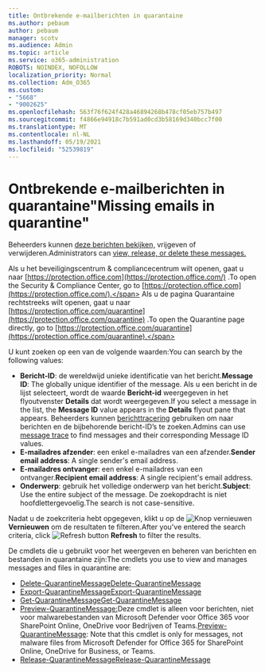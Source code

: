 ```yaml
---
title: Ontbrekende e-mailberichten in quarantaine
ms.author: pebaum
author: pebaum
manager: scotv
ms.audience: Admin
ms.topic: article
ms.service: o365-administration
ROBOTS: NOINDEX, NOFOLLOW
localization_priority: Normal
ms.collection: Adm_O365
ms.custom:
- "5668"
- "9002625"
ms.openlocfilehash: 563f76f624f428a46894268b478cf05eb757b497
ms.sourcegitcommit: f4866e94918c7b591ad0cd3b58169d340bcc7f00
ms.translationtype: MT
ms.contentlocale: nl-NL
ms.lasthandoff: 05/19/2021
ms.locfileid: "52539819"
---
```

# <a name="missing-emails-in-quarantine"></a><span data-ttu-id="99a4a-102">Ontbrekende e-mailberichten in quarantaine"</span><span class="sxs-lookup"><span data-stu-id="99a4a-102">Missing emails in quarantine"</span></span>

<span data-ttu-id="99a4a-103">Beheerders kunnen [deze berichten bekijken,](/microsoft-365/security/office-365-security/manage-quarantined-messages-and-files) vrijgeven of verwijderen.</span><span class="sxs-lookup"><span data-stu-id="99a4a-103">Administrators can [view, release, or delete these messages.](/microsoft-365/security/office-365-security/manage-quarantined-messages-and-files)</span></span>

<span data-ttu-id="99a4a-104">Als u het beveiligingscentrum & compliancecentrum wilt openen, gaat u naar [https://protection.office.com](https://protection.office.com/) .</span><span class="sxs-lookup"><span data-stu-id="99a4a-104">To open the Security & Compliance Center, go to [https://protection.office.com](https://protection.office.com/).</span></span> <span data-ttu-id="99a4a-105">Als u de pagina Quarantaine rechtstreeks wilt openen, gaat u naar [https://protection.office.com/quarantine](https://protection.office.com/quarantine) .</span><span class="sxs-lookup"><span data-stu-id="99a4a-105">To open the Quarantine page directly, go to [https://protection.office.com/quarantine](https://protection.office.com/quarantine).</span></span>  

<span data-ttu-id="99a4a-106">U kunt zoeken op een van de volgende waarden:</span><span class="sxs-lookup"><span data-stu-id="99a4a-106">You can search by the following values:</span></span>  

- <span data-ttu-id="99a4a-107">**Bericht-ID**: de wereldwijd unieke identificatie van het bericht.</span><span class="sxs-lookup"><span data-stu-id="99a4a-107">**Message ID**: The globally unique identifier of the message.</span></span> <span data-ttu-id="99a4a-108">Als u een bericht in de lijst selecteert, wordt de waarde  **Bericht-id**  weergegeven in het flyoutvenster  **Details**  dat wordt weergegeven.</span><span class="sxs-lookup"><span data-stu-id="99a4a-108">If you select a message in the list, the  **Message ID**  value appears in the  **Details**  flyout pane that appears.</span></span> <span data-ttu-id="99a4a-109">Beheerders kunnen [berichttracering](/microsoft-365/security/office-365-security/message-trace-scc) gebruiken om naar berichten en de bijbehorende bericht-ID’s te zoeken.</span><span class="sxs-lookup"><span data-stu-id="99a4a-109">Admins can use [message trace](/microsoft-365/security/office-365-security/message-trace-scc) to find messages and their corresponding Message ID values.</span></span>
- <span data-ttu-id="99a4a-110">**E-mailadres afzender**: een enkel e-mailadres van een afzender.</span><span class="sxs-lookup"><span data-stu-id="99a4a-110">**Sender email address**: A single sender's email address.</span></span>
- <span data-ttu-id="99a4a-111">**E-mailadres ontvanger**: een enkel e-mailadres van een ontvanger.</span><span class="sxs-lookup"><span data-stu-id="99a4a-111">**Recipient email address**: A single recipient's email address.</span></span>
- <span data-ttu-id="99a4a-112">**Onderwerp**: gebruik het volledige onderwerp van het bericht.</span><span class="sxs-lookup"><span data-stu-id="99a4a-112">**Subject**: Use the entire subject of the message.</span></span> <span data-ttu-id="99a4a-113">De zoekopdracht is niet hoofdlettergevoelig.</span><span class="sxs-lookup"><span data-stu-id="99a4a-113">The search is not case-sensitive.</span></span>

<span data-ttu-id="99a4a-114">Nadat u de zoekcriteria hebt opgegeven, klikt u op de ![Knop vernieuwen](/microsoft-365/media/scc-quarantine-refresh.png?view=o365-worldwide) **Vernieuwen** om de resultaten te filteren.</span><span class="sxs-lookup"><span data-stu-id="99a4a-114">After you've entered the search criteria, click ![Refresh button](/microsoft-365/media/scc-quarantine-refresh.png?view=o365-worldwide) **Refresh** to filter the results.</span></span>

<span data-ttu-id="99a4a-115">De cmdlets die u gebruikt voor het weergeven en beheren van berichten en bestanden in quarantaine zijn:</span><span class="sxs-lookup"><span data-stu-id="99a4a-115">The cmdlets you use to view and manages messages and files in quarantine are:</span></span>
- [<span data-ttu-id="99a4a-116">Delete-QuarantineMessage</span><span class="sxs-lookup"><span data-stu-id="99a4a-116">Delete-QuarantineMessage</span></span>](/powershell/module/exchange/delete-quarantinemessage)
- [<span data-ttu-id="99a4a-117">Export-QuarantineMessage</span><span class="sxs-lookup"><span data-stu-id="99a4a-117">Export-QuarantineMessage</span></span>](/powershell/module/exchange/export-quarantinemessage)
- [<span data-ttu-id="99a4a-118">Get-QuarantineMessage</span><span class="sxs-lookup"><span data-stu-id="99a4a-118">Get-QuarantineMessage</span></span>](/powershell/module/exchange/get-quarantinemessage)
- <span data-ttu-id="99a4a-119">[Preview-QuarantineMessage:](/powershell/module/exchange/preview-quarantinemessage)Deze cmdlet is alleen voor berichten, niet voor malwarebestanden van Microsoft Defender voor Office 365 voor SharePoint Online, OneDrive voor Bedrijven of Teams.</span><span class="sxs-lookup"><span data-stu-id="99a4a-119">[Preview-QuarantineMessage](/powershell/module/exchange/preview-quarantinemessage): Note that this cmdlet is only for messages, not malware files from Microsoft Defender for Office 365 for SharePoint Online, OneDrive for Business, or Teams.</span></span>
- [<span data-ttu-id="99a4a-120">Release-QuarantineMessage</span><span class="sxs-lookup"><span data-stu-id="99a4a-120">Release-QuarantineMessage</span></span>](/powershell/module/exchange/release-quarantinemessage)